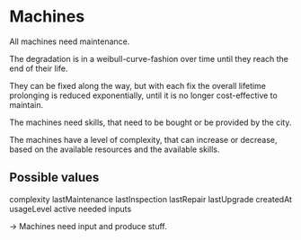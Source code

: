 # Machines 

All machines need maintenance.

The degradation is in a weibull-curve-fashion over 
time until they reach the end of their life.

They can be fixed along the way, but with 
each fix the overall lifetime prolonging is 
reduced exponentially, until it is no longer 
cost-effective to maintain.

The machines need skills, that need to be bought
or be provided by the city.

The machines have a level of complexity, that 
can increase or decrease, based on the available
resources and the available skills.

## Possible values
complexity 
lastMaintenance
lastInspection
lastRepair
lastUpgrade
createdAt
usageLevel
active
needed inputs

-> Machines need input and produce stuff.